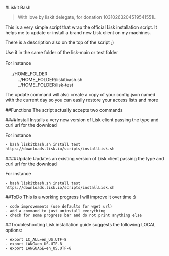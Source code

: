 #Liskit Bash
> With love by liskit delegate, for donation 10310263204519541551L

This is a very simple script that wrap the official Lisk installation script.
It helps me to update or install a brand new Lisk client on my machines.

There is a description also on the top of the script ;)

Use it in the same folder of the lisk-main or test folder<br><br>
For instance<br><br>
&nbsp;&nbsp;&nbsp;&nbsp;../HOME_FOLDER<br>
&nbsp;&nbsp;&nbsp;&nbsp;&nbsp;&nbsp;&nbsp;&nbsp;&nbsp;&nbsp;../HOME_FOLDER/liskitbash.sh<br>
&nbsp;&nbsp;&nbsp;&nbsp;&nbsp;&nbsp;&nbsp;&nbsp;&nbsp;&nbsp;../HOME_FOLDER/lisk-test

The update command will also create a copy of your config.json named with the current day so you can easily restore your access lists and more

##Functions
The script actually accepts two commands

####Install
Installs a very new version of Lisk client passing the type and curl url for the download

For instance

    - bash liskitbash.sh install test https://downloads.lisk.io/scripts/installLisk.sh

####Update
Updates an existing version of Lisk client passing the type and curl url for the download

For instance

    - bash liskitbash.sh install test https://downloads.lisk.io/scripts/installLisk.sh

##ToDo
This is a working progress I will improve it over time :)

    - code improvements (use defaults for wget url)
    - add a command to just uninstall everything
    - check for some progress bar and do not print anything else

##Troubleshooting
Lisk installation guide suggests the following LOCAL options:

    - export LC_ALL=en_US.UTF-8
    - export LANG=en_US.UTF-8
    - export LANGUAGE=en_US.UTF-8
